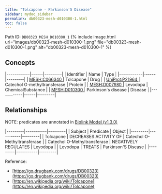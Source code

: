 ```yaml
---
title: "Tolcapone - Parkinson'S Disease"
sidebar: mydoc_sidebar
permalink: db00323-mesh-d010300-1.html
toc: false 
---
```



Path ID: `DB00323_MESH_D010300_1`
{% include image.html url="images/db00323-mesh-d010300-1.png" file="db00323-mesh-d010300-1.png" alt="db00323-mesh-d010300-1" %}

## Concepts

|------------|------|---------|
| Identifier | Name | Type    |
|------------|------|---------|
| <a href="https://identifiers.org/MESH:C066340">MESH:C066340 </a> | Tolcapone | Drug |
| <a href="https://identifiers.org/UniProt:P21964">UniProt:P21964 </a> | Catechol O-methyltransferase | Protein |
| <a href="https://identifiers.org/MESH:D007980">MESH:D007980 </a> | Levodopa | ChemicalSubstance |
| <a href="https://identifiers.org/MESH:D010300">MESH:D010300 </a> | Parkinson's disease | Disease |
|------------|------|---------|

## Relationships


NOTE: predicates are annotated in <a href="https://github.com/biolink/biolink-model/releases/tag/v1.3.0">Biolink Model (v1.3.0)</a>

|---------|-----------|---------|
| Subject | Predicate | Object  |
|---------|-----------|---------|
| Tolcapone | DECREASES ACTIVITY OF | Catechol O-Methyltransferase |
| Catechol O-Methyltransferase | NEGATIVELY REGULATES | Levodopa |
| Levodopa | TREATS | Parkinson'S Disease |
|---------|-----------|---------|

Reference: 
  - [https://go.drugbank.com/drugs/DB00323](https://go.drugbank.com/drugs/DB00323)
  - [https://en.wikipedia.org/wiki/Tolcapone](https://en.wikipedia.org/wiki/Tolcapone)
